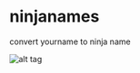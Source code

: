 # ninjanames
convert yourname to ninja name

![alt tag](https://raw.githubusercontent.com/noobywalker/ninjanames/master/img.png)
